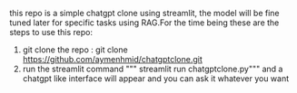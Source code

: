 this repo is a simple chatgpt clone using streamlit, the model will be fine tuned later for specific tasks using RAG.For the time being these are the steps to use this repo:
1. git clone the repo : git clone https://github.com/aymenhmid/chatgptclone.git
2. run the streamlit command """ streamlit run chatgptclone.py""" and a chatgpt like interface will appear and you can ask it whatever you want 